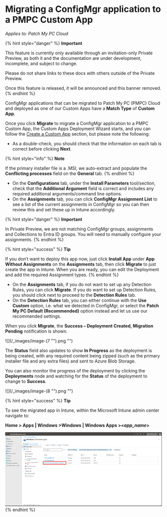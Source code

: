 # Migrating a ConfigMgr application to a PMPC Custom App

_Applies to: Patch My PC Cloud_

{% hint style="danger" %}
**Important**

This feature is currently only available through an invitation-only Private Preview, as both it and the documentation are under development, incomplete, and subject to change.

Please do not share links to these docs with others outside of the Private Preview.

Once this feature is released, it will be announced and this banner removed.
{% endhint %}

ConfigMgr applications that can be migrated to Patch My PC (PMPC) Cloud and deployed as one of our Custom Apps have a **Match Type** of **Custom App**.

Once you click **Migrate** to migrate a ConfigMgr application to a PMPC Custom App, the Custom Apps Deployment Wizard starts, and you can follow the [Create a Custom App](../../custom-apps/create-a-custom-app/) section, but please note the following:

* As a double-check, you should check that the information on each tab is correct before clicking **Next**.

{% hint style="info" %}
**Note**

If the primary installer file is a .MSI, we auto-extract and populate the **Conflicting processes** field on the **General** tab.
{% endhint %}

* On the **Configurations** tab, under the **Install Parameters** tool/section, check that the **Additional Argument** field is correct and includes any required additional arguments/command line options.
* On the **Assignments** tab, you can click **ConfigMgr Assignment List** to see a list of the current assignments in ConfigMgr so you can then review this and set these up in Intune accordingly.

{% hint style="danger" %}
**Important**

In Private Preview, we are not matching ConfigMgr groups, assignments and Collections to Entra ID groups. You will need to manually configure your assignments.
{% endhint %}

{% hint style="success" %}
**Tip**

If you don’t want to deploy this app now, just click **Install App** under **App Without Assignments** on the **Assignments** tab, then click **Migrate** to just create the app in Intune. When you are ready, you can edit the Deployment and add the required Assignment types.
{% endhint %}

* On the **Assignments** tab, if you do not want to set up any Detection Rules, you can click **Migrate**. If you do want to set up Detection Rules, you should click next to proceed to the **Detection Rules** tab.
* On the **Detection Rules** tab, you can either continue with the **Use Custom** option, i.e. what we detected in ConfigMgr, or select the **Patch My PC Default (Recommended)** option instead and let us use our recommended settings.

When you click **Migrate**, the **Success – Deployment Created, Migration Pending** notification is shown.

!\[]\(/\_images/image-(7 "").png "")

The **Status** field also updates to show **In Progress** as the deployment is being created, with any required content being zipped (such as the primary installer file and any extra files) and sent to Azure Blob Storage.

You can also monitor the progress of the deployment by clicking the **Deployments** node and watching for the **Status** of the deployment to change to **Success**.

!\[]\(/\_images/image-(8 "").png "")

{% hint style="success" %}
**Tip**

To see the migrated app in Intune, within the Microsoft Intune admin center navigate to:

**Home > Apps | Windows >Windows | Windows Apps ><**_**app\_name**_**>**

<img src="../../../.gitbook/assets/image (9).png" alt="Migrated app in Intune" data-size="original">
{% endhint %}
